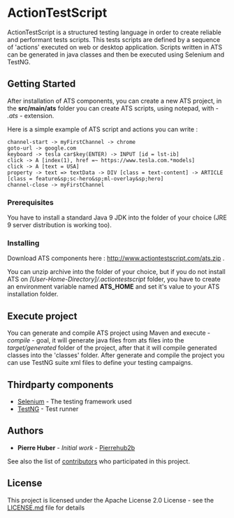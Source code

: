 # ActionTestScript

ActionTestScript is a structured testing language in order to create reliable and performant tests scripts.
This tests scripts are defined by a sequence of 'actions' executed on web or desktop application.
Scripts written in ATS can be generated in java classes and then be executed using Selenium and TestNG.

## Getting Started

After installation of ATS components, you can create a new ATS project, in the **src/main/ats** folder you can create ATS scripts, using notepad, with - *.ats* - extension.

Here is a simple example of ATS script and actions you can write :

```
channel-start -> myFirstChannel -> chrome
goto-url -> google.com
keyboard -> tesla car$key(ENTER) -> INPUT [id = lst-ib]
click -> A [index(1), href =~ https://www.tesla.com.*models]
click -> A [text = USA]
property -> text => textData -> DIV [class = text-content] -> ARTICLE [class = feature&sp;sc-hero&sp;ml-overlay&sp;hero]
channel-close -> myFirstChannel
```

### Prerequisites

You have to install a standard Java 9 JDK into the folder of your choice (JRE 9 server distribution is working too).

### Installing

Download ATS components here : http://www.actiontestscript.com/ats.zip .

You can unzip archive into the folder of your choice, but if you do not install ATS on *[User-Home-Directory]/.actiontestscript* folder, you have to create an environment variable named **ATS_HOME** and set it's value to your ATS installation folder.


## Execute project

You can generate and compile ATS project using Maven and execute - *compile* - goal, it will generate java files from ats files into the *target/generated* folder of the project, after that it will compile generated classes into the 'classes' folder.
After generate and compile the project you can use TestNG suite xml files to define your testing campaigns.

## Thirdparty components

* [Selenium](https://www.seleniumhq.org/) - The testing framework used
* [TestNG](http://testng.org/doc/) - Test runner

## Authors

* **Pierre Huber** - *Initial work* - [Pierrehub2b](https://github.com/pierrehub2b)

See also the list of [contributors](https://github.com/pierrehub2b/actiontestscript/graphs/contributors) who participated in this project.

## License

This project is licensed under the Apache License 2.0 License - see the [LICENSE.md](LICENSE.md) file for details

